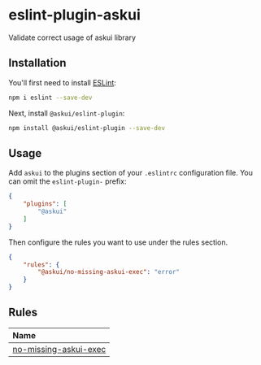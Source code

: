 # eslint-plugin-askui

Validate correct usage of askui library

## Installation

You'll first need to install [ESLint](https://eslint.org/):

```sh
npm i eslint --save-dev
```

Next, install `@askui/eslint-plugin`:

```sh
npm install @askui/eslint-plugin --save-dev
```

## Usage

Add `askui` to the plugins section of your `.eslintrc` configuration file. You can omit the `eslint-plugin-` prefix:

```json
{
    "plugins": [
        "@askui"
    ]
}
```


Then configure the rules you want to use under the rules section.

```json
{
    "rules": {
        "@askui/no-missing-askui-exec": "error"
    }
}
```

## Rules

<!-- begin auto-generated rules list -->

| Name                                                         |
| :----------------------------------------------------------- |
| [no-missing-askui-exec](docs/rules/no-missing-askui-exec.md) |

<!-- end auto-generated rules list -->


